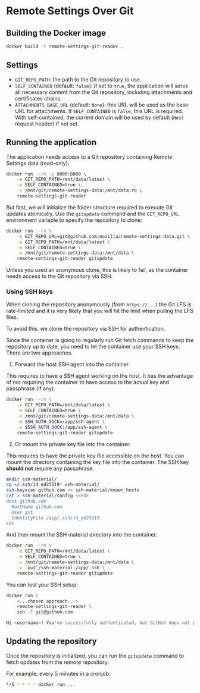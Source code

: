 # Remote Settings Over Git

## Building the Docker image

```bash
docker build -t remote-settings-git-reader .
```

## Settings

- ``GIT_REPO_PATH``: the path to the Git repository to use.
- ``SELF_CONTAINED`` (default: `false`): if set to `true`, the application will serve all necessary content from the Git repository, including
  attachments and certificates chains.
- ``ATTACHMENTS_BASE_URL`` (default: `None`): this URL will be used as the base URL for attachments. If `SELF_CONTAINED` is `false`, this URL is required. With self-contained, the current domain will be used by default (`Host` request header) if not set.


## Running the application

The application needs access to a Git repository containing Remote Settings data (read-only):

```bash
docker run --rm -p 8000:8000 \
    -e GIT_REPO_PATH=/mnt/data/latest \
    -e SELF_CONTAINED=true \
    -v /mnt/git/remote-settings-data:/mnt/data:ro \
    remote-settings-git-reader
```

But first, we will initialize the folder structure required to execute Git updates atomically.
Use the ``gitupdate`` command and the ``GIT_REPO_URL`` environment variable to specify the repository to clone:

```bash
docker run --rm \
    -e GIT_REPO_URL=git@github.com:mozilla/remote-settings-data.git \
    -e GIT_REPO_PATH=/mnt/data/latest \
    -e SELF_CONTAINED=true \
    -v /mnt/git/remote-settings-data:/mnt/data \
    remote-settings-git-reader gitupdate
```

Unless you used an anonymous clone, this is likely to fail, as the container needs access to the Git repository via SSH.

### Using SSH keys

When cloning the repository anonymously (from `https://...`) the Git LFS is rate-limited and it is very likely that you will hit the limit when pulling the LFS files.

To avoid this, we clone the repository via SSH for authentication.

Since the container is going to regularly run Git fetch commands to keep the repository up to date, you need to let the container use your SSH keys. There are two approaches.

1. Forward the host SSH agent into the container.

This requires to have a SSH agent working on the host. It has the advantage of not requiring the container to have access to the actual key and passphrase (if any).

```bash
docker run --rm \
    -e GIT_REPO_PATH=/mnt/data/latest \
    -e SELF_CONTAINED=true \
    -v /mnt/git/remote-settings-data:/mnt/data \
    -e SSH_AUTH_SOCK=/app/ssh-agent \
    -v $SSH_AUTH_SOCK:/app/ssh-agent \
    remote-settings-git-reader gitupdate
```

2. Or mount the private key file into the container.

This requires to have the private key file accessible on the host. You can mount the directory containing the key file into the container. The SSH key **should not** require any passphrase.

```bash
mkdir ssh-material/
cp ~/.ssh/id_ed25519* ssh-material/
ssh-keyscan github.com >> ssh-material/known_hosts
cat > ssh-material/config <<EOF
Host github.com
  HostName github.com
  User git
  IdentityFile /app/.ssh/id_ed25519
EOF
```

And then mount the SSH material directory into the container:

```bash
docker run --rm \
    -e GIT_REPO_PATH=/mnt/data/latest \
    -e SELF_CONTAINED=true \
    -v /mnt/git/remote-settings-data:/mnt/data \
    -v `pwd`/ssh-material:/app/.ssh \
    remote-settings-git-reader gitupdate
```

You can test your SSH setup:

```bash
docker run \
    <...chosen approach...>
    remote-settings-git-reader \
    ssh -T git@github.com

Hi <username>! You've successfully authenticated, but GitHub does not provide shell access.
```

## Updating the repository

Once the repository is initialized, you can run the ``gitupdate`` command to fetch updates from the remote repository:

For example, every 5 minutes in a cronjob:

```bash
*/5 * * * * docker run ...
```
